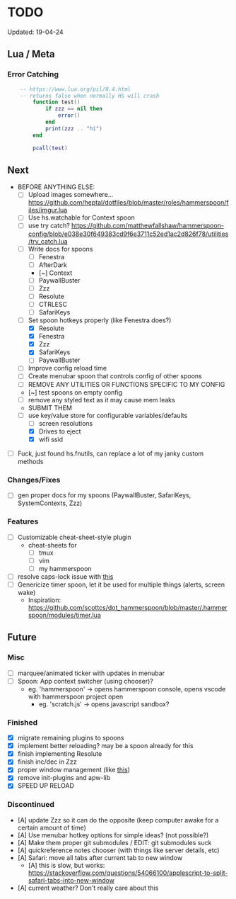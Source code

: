 # TODO

Updated: 19-04-24

## Lua / Meta

### Error Catching

```lua
    -- https://www.lua.org/pil/8.4.html
    -- returns false when normally HS will crash
        function test()
            if zzz == nil then
                error()
            end
            print(zzz .. "hi")
        end

        pcall(test)
```

## Next

- BEFORE ANYTHING ELSE:
  - [ ] Upload images somewhere... https://github.com/heptal/dotfiles/blob/master/roles/hammerspoon/files/imgur.lua
  - [ ] Use hs.watchable for Context spoon
  - [ ] use try catch? https://github.com/matthewfallshaw/hammerspoon-config/blob/e038e30f649383cd9f6e3711c52ed1ac2d826f78/utilities/try_catch.lua
  - [ ] Write docs for spoons
    - [ ] Fenestra
    - [ ] AfterDark
    - [~] Context
    - [ ] PaywallBuster
    - [ ] Zzz
    - [ ] Resolute
    - [ ] CTRLESC
    - [ ] SafariKeys
  - [ ] Set spoon hotkeys properly (like Fenestra does?)
    - [x] Resolute
    - [x] Fenestra
    - [x] Zzz
    - [x] SafariKeys
    - [ ] PaywallBuster
  - [ ] Improve config reload time
  - [ ] Create menubar spoon that controls config of other spoons
  - [ ] REMOVE ANY UTILITIES OR FUNCTIONS SPECIFIC TO MY CONFIG
  - [~] test spoons on empty config
  - [ ] remove any styled text as it may cause mem leaks
  - SUBMIT THEM
  - [ ] use key/value store for configurable variables/defaults
    - [ ] screen resolutions
    - [x] Drives to eject
    - [x] wifi ssid
- [ ] Fuck, just found hs.fnutils, can replace a lot of my janky custom methods

### Changes/Fixes

- [ ] gen proper docs for my spoons (PaywallBuster, SafariKeys, SystemContexts, Zzz)

### Features

- [ ] Customizable cheat-sheet-style plugin
  - cheat-sheets for
    - [ ] tmux
    - [ ] vim
    - [ ] my hammerspoon
- [ ] resolve caps-lock issue with [this](https://gist.github.com/townewgokgok/f2161047b790a2984e438471f383010e)
- [ ] Genericize timer spoon, let it be used for multiple things (alerts, screen wake)
  - Inspiration: <https://github.com/scottcs/dot_hammerspoon/blob/master/.hammerspoon/modules/timer.lua>

## Future

### Misc

- [ ] marquee/animated ticker with updates in menubar
- [ ] Spoon: App context switcher (using chooser)?
  - eg. 'hammerspoon' -> opens hammerspoon console, opens vscode with hammerspoon project open
    - eg. 'scratch.js' -> opens javascript sandbox?

### Finished

- [x] migrate remaining plugins to spoons
- [x] implement better reloading? may be a spoon already for this
- [x] finish implementing Resolute
- [x] finish inc/dec in Zzz
- [x] proper window management (like [this](https://github.com/binesiyu/hammerspoon/blob/c47456e6d1eef0b161fe6784cab9a648eab83b51/ws.lua))
- [x] remove init-plugins and apw-lib
- [x] SPEED UP RELOAD

### Discontinued

- [A] update Zzz so it can do the opposite (keep computer awake for a certain amount of time)
- [A] Use menubar hotkey options for simple ideas? (not possible?)
- [A] Make them proper git submodules / EDIT: git submodules suck
- [A] quickreference notes chooser (with things like server details, etc)
- [A] Safari: move all tabs after current tab to new window
  - [A] this is slow, but works: <https://stackoverflow.com/questions/54066100/applescript-to-split-safari-tabs-into-new-window>
- [A] current weather? Don't really care about this
